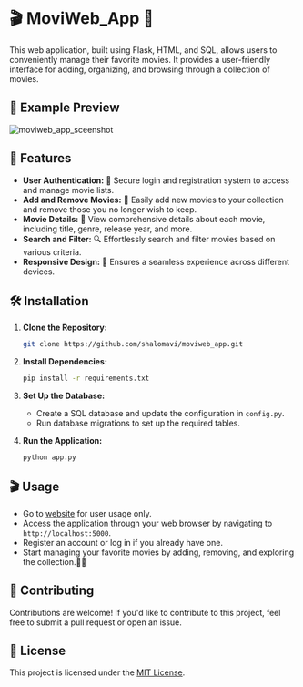 # 🎬 MoviWeb_App 🍿

This web application, built using Flask, HTML, and SQL, allows users to conveniently manage their favorite movies. It provides a user-friendly interface for adding, organizing, and browsing through a collection of movies.

## 🌟 Example Preview

![moviweb_app_sceenshot](https://github.com/shalomavi/moviweb_app/assets/85420763/55b7229d-378f-4a1b-9b08-1311063349d7 "Moviweb App Screenshot")



## 🚀 Features

- **User Authentication:** 🔐 Secure login and registration system to access and manage movie lists.
- **Add and Remove Movies:** 🎥 Easily add new movies to your collection and remove those you no longer wish to keep.
- **Movie Details:** 📝 View comprehensive details about each movie, including title, genre, release year, and more.
- **Search and Filter:** 🔍 Effortlessly search and filter movies based on various criteria.
- **Responsive Design:** 📱 Ensures a seamless experience across different devices.


## 🛠️ Installation

1. **Clone the Repository:**
   ```sh
   git clone https://github.com/shalomavi/moviweb_app.git
   ```

2. **Install Dependencies:**
   ```sh
   pip install -r requirements.txt
   ```

3. **Set Up the Database:**
   - Create a SQL database and update the configuration in `config.py`.
   - Run database migrations to set up the required tables.

4. **Run the Application:**
   ```sh
   python app.py
   ```

## 🎬 Usage

- Go to [website](https://shalomavi.pythonanywhere.com/) for user usage only.
- Access the application through your web browser by navigating to `http://localhost:5000`.
- Register an account or log in if you already have one.
- Start managing your favorite movies by adding, removing, and exploring the collection.🍿🎉

## 🤝 Contributing

Contributions are welcome! If you'd like to contribute to this project, feel free to submit a pull request or open an issue.

## 📄 License

This project is licensed under the [MIT License](https://www.mit.edu/~amini/LICENSE.md).

